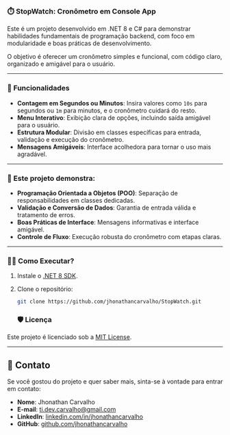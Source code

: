 ### ⏱️ StopWatch: Cronômetro em Console App

Este é um projeto desenvolvido em .NET 8 e C# para demonstrar habilidades fundamentais de programação backend, com foco em modularidade e boas práticas de desenvolvimento.

O objetivo é oferecer um cronômetro simples e funcional, com código claro, organizado e amigável para o usuário.

---

### 🚀 Funcionalidades

- **Contagem em Segundos ou Minutos**: Insira valores como `10s` para segundos ou `1m` para minutos, e o cronômetro cuidará do resto.
- **Menu Interativo**: Exibição clara de opções, incluindo saída amigável para o usuário.
- **Estrutura Modular**: Divisão em classes específicas para entrada, validação e execução do cronômetro.
- **Mensagens Amigáveis**: Interface acolhedora para tornar o uso mais agradável.

---

### 📖 Este projeto demonstra:

- **Programação Orientada a Objetos (POO)**: Separação de responsabilidades em classes dedicadas.
- **Validação e Conversão de Dados**: Garantia de entrada válida e tratamento de erros.
- **Boas Práticas de Interface**: Mensagens informativas e interface amigável.
- **Controle de Fluxo**: Execução robusta do cronômetro com etapas claras.

---

### 🧑‍💻 Como Executar?

1. Instale o [.NET 8 SDK](https://dotnet.microsoft.com/download).
2. Clone o repositório:

   ```bash
   git clone https://github.com/jhonathancarvalho/StopWatch.git
   ```
   ### 🛡️ Licença

Este projeto é licenciado sob a [MIT License](LICENSE).

---
## 🤝 Contato

Se você gostou do projeto e quer saber mais, sinta-se à vontade para entrar em contato:

- **Nome**: Jhonathan Carvalho  
- **E-mail**: [ti.dev.carvalho@gmail.com](mailto:ti.dev.carvalho@gmail.com)  
- **LinkedIn**: [linkedin.com/in/jhonathancarvalho](https://linkedin.com/in/jhonathancarvalho)  
- **GitHub**: [github.com/jhonathancarvalho](https://github.com/jhonathancarvalho)  
